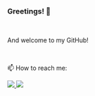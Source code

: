 ### Greetings! 👋

<br>

And welcome to my GitHub!

<br>

<!--
**D-Bits/D-Bits** is a ✨ _special_ ✨ repository because its `README.md` (this file) appears on your GitHub profile.

Here are some ideas to get you started:

- 🔭 I’m currently working on ...
- 🌱 I’m currently learning ...
- 👯 I’m looking to collaborate on ...
- 🤔 I’m looking for help with ...
- 💬 Ask me about ...
- 📫 How to reach me: ...
- 😄 Pronouns: ...
- ⚡ Fun fact: ...
-->


<p style="text-align:center;">
  <p>📫 How to reach me: </p>
  <a href="http://danabases.net">
    <img src="https://img.shields.io/badge/-Website-blue?style=for-the-badge&logo=appveyor" />
  </a>
  <a href="http://linkedin.com/in/danabases">
    <img src="https://img.shields.io/badge/-LinkedIn-blue?style=for-the-badge&logo=appveyor" />
  </a>
</p>